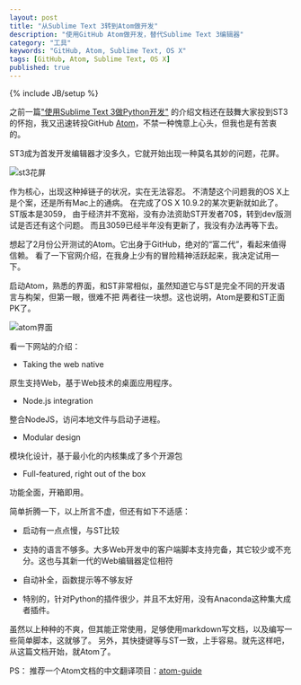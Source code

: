 ```yaml
---
layout: post
title: "从Sublime Text 3转到Atom做开发"
description: "使用GitHub Atom做开发，替代Sublime Text 3编辑器"
category: "工具"
keywords: "GitHub, Atom, Sublime Text, OS X"
tags: [GitHub, Atom, Sublime Text, OS X]
published: true
---
```

{% include JB/setup %}

之前一篇["使用Sublime Text 3做Python开发"](/2014/02/13/sublime-text-3-for-python/)
的介绍文档还在鼓舞大家投到ST3的怀抱，我又迅速转投GitHub [Atom](https://atom.io/)，不禁一种愧意上心头，但我也是有苦衷的。

ST3成为首发开发编辑器才没多久，它就开始出现一种莫名其妙的问题，花屏。

<img src="{{ BASE_PATH }}/assets/images/st3messup.png" alt="st3花屏" >

作为核心，出现这种掉链子的状况，实在无法容忍。
不清楚这个问题我的OS X上是个案，还是所有Mac上的通病。
在完成了OS X 10.9.2的某次更新就如此了。ST版本是3059，
由于经济并不宽裕，没有办法资助ST开发者70$，转到dev版测试是否还有这个问题。
而且3059已经半年没有更新了，我没有办法再等下去。

想起了2月份公开测试的Atom。它出身于GitHub，绝对的“富二代”，看起来值得信赖。
看了一下官网介绍，在我身上少有的冒险精神活跃起来，我决定试用一下。

启动Atom，熟悉的界面，和ST非常相似，虽然知道它与ST是完全不同的开发语言与构架，但第一眼，很难不把
两者往一块想。这也说明，Atom是要和ST正面PK了。

<img src="{{ BASE_PATH }}/assets/images/atom.png" alt="atom界面">

看一下网站的介绍：

* Taking the web native

原生支持Web，基于Web技术的桌面应用程序。

* Node.js integration

整合NodeJS，访问本地文件与启动子进程。

* Modular design

模块化设计，基于最小化的内核集成了多个开源包

* Full-featured, right out of the box

功能全面，开箱即用。

简单折腾一下，以上所言不虚，但还有如下不适感：

* 启动有一点点慢，与ST比较

* 支持的语言不够多。大多Web开发中的客户端脚本支持完备，其它较少或不充分。这也与其新一代的Web编辑器定位相符

* 自动补全，函数提示等不够友好

* 特别的，针对Python的插件很少，并且不太好用，没有Anaconda这种集大成者插件。

虽然以上种种的不爽，但其能正常使用，足够使用markdown写文档，以及编写一些简单脚本，这就够了。
另外，其快捷键等与ST一致，上手容易。就先这样吧，从这篇文档开始，就Atom了。

PS：
推荐一个Atom文档的中文翻译项目：[atom-guide](https://github.com/turingou/atom-guide)
